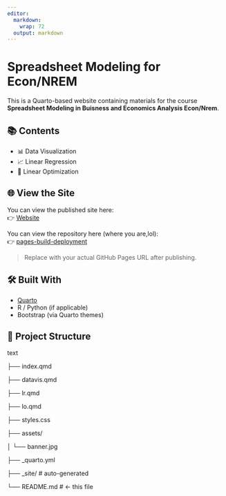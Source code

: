 ```yaml
---
editor: 
  markdown: 
    wrap: 72
  output: markdown
---
```


# Spreadsheet Modeling for Econ/NREM

This is a Quarto-based website containing materials for the course
**Spreadsheet Modeling in Buisness and Economics Analysis Econ/Nrem**.

## 📚 Contents

-   📊 Data Visualization
-   📈 Linear Regression
-   🧮 Linear Optimization

## 🌐 View the Site

You can view the published site here:\
👉 [Website](https://loweas.github.io/spreadsheetmodel)

You can view the repository here (where you are,lol):\
👉 [pages-build-deployment](https://github.com/loweas/spreadsheetmodel)

> Replace with your actual GitHub Pages URL after publishing.

## 🛠️ Built With

-   [Quarto](https://quarto.org/)
-   R / Python (if applicable)
-   Bootstrap (via Quarto themes)

## 📁 Project Structure

text

├── index.qmd

├── datavis.qmd

├── lr.qmd

├── lo.qmd

├── styles.css

├── assets/

│ └── banner.jpg

├── \_quarto.yml

├── \_site/ \# auto-generated

└── README.md \# ← this file
